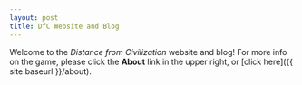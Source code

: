 ```yaml
---
layout: post
title: DfC Website and Blog
---
```


Welcome to the *Distance from Civilization* website and blog! For more info on the game, please click the **About** link in the upper right, or [click here]({{ site.baseurl }}/about).
